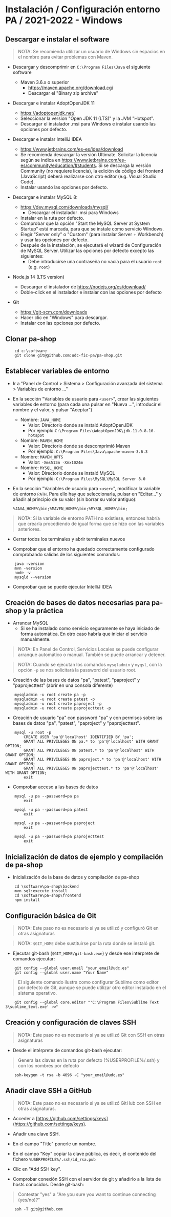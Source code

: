 # Instalación / Configuración entorno PA / 2021-2022 - Windows

## Descargar e instalar el software

> NOTA: Se recomienda utilizar un usuario de Windows sin espacios en el nombre 
  para evitar problemas con Maven.

- Descargar y descomprimir en `C:\Program Files\Java` el siguiente software
    - Maven 3.6.x o superior 
        + https://maven.apache.org/download.cgi
        + Descargar el "Binary zip archive"
	 
- Descargar e instalar AdoptOpenJDK 11
    - https://adoptopenjdk.net/
    - Seleccionar la version "Open JDK 11 (LTS)" y la JVM "Hotspot".
    - Descargar el instalador .msi para Windows e instalar usando las opciones por defecto.

- Descargar e instalar IntelliJ IDEA
    - https://www.jetbrains.com/es-es/idea/download
    - Se recomienda descargar la versión Ultimate. Solicitar la licencia según se indica en 
      https://www.jetbrains.com/es-es/community/education/#students. Si se descarga la versión 
      Community (no requiere licencia), la edición de código del frontend (JavaScript) deberá 
      realizarse con otro editor (e.g. Visual Studio Code).
    - Instalar usando las opciones por defecto.
	 
- Descargar e instalar MySQL 8:
    - https://dev.mysql.com/downloads/mysql/
        + Descargar el instalador .msi para Windows
    - Instalar en la ruta por defecto.
    - Comprobar que la opción "Start the MySQL Server at System Startup"
      está marcada, para que se instale como servicio Windows.
    - Elegir "Server only" o "Custom" (para instalar Server + Workbench) y usar 
     las opciones por defecto.
    - Después de la instalación, se ejecutará el wizard de Configuración de 
     MySQL Server. Utilizar las opciones por defecto excepto las siguientes:
         + Debe introducirse una contraseña no vacía para el usuario `root` (e.g. `root`)

- Node.js 14 (LTS version)
    - Descargar el instalador de https://nodejs.org/es/download/
    - Doble-click en el instalador e instalar con las opciones por defecto

- Git
    - https://git-scm.com/downloads
    - Hacer clic en "Windows" para descargar.
    - Instalar con las opciones por defecto.

## Clonar pa-shop

```shell
    cd c:\software
    git clone git@github.com:udc-fic-pa/pa-shop.git
```

## Establecer variables de entorno

- Ir a "Panel de Control > Sistema > Configuración avanzada del sistema > Variables de entorno ..."

- En la sección "Variables de usuario para `<user>`", crear las siguientes
  variables de entorno (para cada una pulsar en "Nueva ...", introducir el 
  nombre y el valor, y pulsar "Aceptar")
    - Nombre: `JAVA_HOME`
        + Valor: Directorio donde se instaló AdoptOpenJDK
        + Por ejemplo:`C:\Program Files\AdoptOpenJDK\jdk-11.0.8.10-hotspot`
    - Nombre: `MAVEN_HOME`
        + Valor: Directorio donde se descomprimió Maven
        + Por ejemplo: `C:\Program Files\Java\apache-maven-3.6.3`
    - Nombre: `MAVEN_OPTS`
        + Valor: `-Xms512m -Xmx1024m`
    - Nombre: `MYSQL_HOME`
        + Valor: Directorio donde se instaló MySQL
        + Por ejemplo: `C:\Program Files\MySQL\MySQL Server 8.0`

- En la sección "Variables de usuario para `<user>`", modificar la variable de
  entorno `PATH`. Para ello hay que seleccionarla, pulsar en "Editar..." y 
  añadir al principio de su valor (sin borrar su valor antiguo):
  
  `%JAVA_HOME%\bin;%MAVEN_HOME%\bin;%MYSQL_HOME%\bin;`
  
> NOTA: Si la variable de entorno PATH no existiese, entonces habría que 
    crearla procediendo de igual forma que se hizo con las variables anteriores.
    
- Cerrar todos los terminales y abrir terminales nuevos

- Comprobar que el entorno ha quedado correctamente configurado comprobando 
  salidas de los siguientes comandos:
  
```shell 
    java -version
    mvn -version
    node -v
    mysqld --version
```

- Comprobar que se puede ejecutar IntelliJ IDEA

## Creación de bases de datos necesarias para pa-shop y la práctica

- Arrancar MySQL
  - Si se ha instalado como servicio seguramente se haya iniciado de forma 
    automática. En otro caso habría que iniciar el servicio manualmente.
    
> NOTA: En Panel de Control, Servicios Locales se puede configurar arranque 
  automático o manual. También se puede arrancar y detener.
           
> NOTA: Cuando se ejecutan los comandos `mysqladmin` y `myqsl`, con la opción
  `-p` se nos solicitará la password del usuario root.

- Creación de las bases de datos "pa", "patest", "paproject" y "paprojecttest" (abrir en una consola diferente)

```shell
	mysqladmin -u root create pa -p
	mysqladmin -u root create patest -p
	mysqladmin -u root create paproject -p
	mysqladmin -u root create paprojecttest -p    
```

- Creación de usuario "pa" con password "pa" y con permisos sobre las bases de datos "pa", "patest", "paproject" y "paprojecttest".

```shell
    mysql -u root -p
        CREATE USER 'pa'@'localhost' IDENTIFIED BY 'pa';
        GRANT ALL PRIVILEGES ON pa.* to 'pa'@'localhost' WITH GRANT OPTION;
        GRANT ALL PRIVILEGES ON patest.* to 'pa'@'localhost' WITH GRANT OPTION;
        GRANT ALL PRIVILEGES ON paproject.* to 'pa'@'localhost' WITH GRANT OPTION;
        GRANT ALL PRIVILEGES ON paprojecttest.* to 'pa'@'localhost' WITH GRANT OPTION;
        exit
```

- Comprobar acceso a las bases de datos

```shell
    mysql -u pa --password=pa pa
        exit

    mysql -u pa --password=pa patest
        exit

    mysql -u pa --password=pa paproject
        exit

    mysql -u pa --password=pa paprojecttest
        exit
```

## Inicialización de datos de ejemplo y compilación de pa-shop

- Inicialización de la base de datos y compilación de pa-shop

```shell
    cd \software\pa-shop\backend
    mvn sql:execute install
    cd \software\pa-shop\frontend
    npm install
```

  
## Configuración básica de Git
> NOTA: Este paso no es necesario si ya se utilizó y configuró Git en otras asignaturas

> NOTA: `$GIT_HOME` debe sustituirse por la ruta donde se instaló git.

- Ejecutar git-bash (`$GIT_HOME/git-bash.exe`) y desde ese intérprete de comandos ejecutar:
    
```shell
    git config --global user.email "your_email@udc.es"
    git config --global user.name "Your Name"
```

> El siguiente comando ilustra como configurar Sublime como editor por defecto de Git, aunque se puede utilizar otro editor instalado en el sistema operativo.
    
```shell
    git config --global core.editor "'C:\Program Files\Sublime Text 3\sublime_text.exe' -w"
```

## Creación y configuración de claves SSH
> NOTA: Este paso no es necesario si ya se utilizó Git con SSH en otras asignaturas

- Desde el intérprete de comandos git-bash ejecutar:

> Genera las claves en la ruta por defecto (%USERPROFILE%/.ssh) y con los nombres  por defecto 
      
```shell
    ssh-keygen -t rsa -b 4096 -C "your_email@udc.es"
```    

## Añadir clave SSH a GitHub
> NOTA: Este paso no es necesario si ya se utilizó GitHub con SSH en otras asignaturas.
    
- Acceder a [https://github.com/settings/keys](https://github.com/settings/keys).
- Añadir una clave SSH.
- En el campo "Title" ponerle un nombre.
- En el campo "Key" copiar la clave pública, es decir, el contenido del fichero 
  `%USERPROFILE%/.ssh/id_rsa.pub`
- Clic en "Add SSH key".

- Comprobar conexión SSH con el servidor de git y añadirlo a la lista de hosts conocidos. Desde git-bash:
  
> Contestar "yes" a "Are you sure you want to continue connecting (yes/no)?"
   
```shell
    ssh -T git@github.com
```
